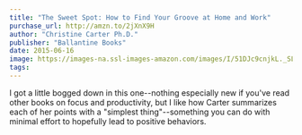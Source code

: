 ```yaml
---
title: "The Sweet Spot: How to Find Your Groove at Home and Work"
purchase_url: http://amzn.to/2jXnX9H
author: "Christine Carter Ph.D."
publisher: "Ballantine Books"
date: 2015-06-16
image: https://images-na.ssl-images-amazon.com/images/I/51DJc9cnjkL._SL75_.jpg
tags:
---
```


I got a little bogged down in this one--nothing especially new if you've read other books on focus and productivity, but I like how Carter summarizes each of her points with a "simplest thing"--something you can do with minimal effort to hopefully lead to positive behaviors.
